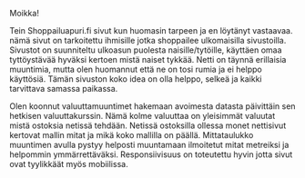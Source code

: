 Moikka!

Tein Shoppailuapuri.fi sivut kun huomasin tarpeen ja en löytänyt vastaavaa. nämä sivut on tarkoitettu ihmisille jotka shoppailee ulkomaisilla sivustoilla. Sivustot on suunniteltu ulkoasun puolesta naisille/tytöille, käyttäen omaa tyttöystävää hyväksi kertoen mistä naiset tykkää. Netti on täynnä erillaisia muuntimia, mutta olen huomannut että ne on tosi rumia ja ei helppo käyttösiä. Tämän sivuston koko idea on olla helppo, selkeä ja kaikki tarvittava samassa paikassa.

Olen koonnut valuuttamuuntimet hakemaan avoimesta datasta päivittäin sen hetkisen valuuttakurssin. Nämä kolme valuuttaa on yleisimmät valuutat mistä ostoksia netissä tehdään. Netissä ostoksilla ollessa monet nettisivut kertovat mallin mitat ja mikä koko mallilla on päällä. Mittataulukko muuntimen avulla pystyy helposti muuntamaan ilmoitetut mitat metreiksi ja helpommin ymmärrettäväksi. Responsiivisuus on toteutettu hyvin jotta sivut ovat tyylikkäät myös mobiilissa.